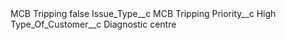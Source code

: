 <?xml version="1.0" encoding="UTF-8"?>
<CustomMetadata xmlns="http://soap.sforce.com/2006/04/metadata" xmlns:xsi="http://www.w3.org/2001/XMLSchema-instance" xmlns:xsd="http://www.w3.org/2001/XMLSchema">
    <label>MCB Tripping</label>
    <protected>false</protected>
    <values>
        <field>Issue_Type__c</field>
        <value xsi:type="xsd:string">MCB Tripping</value>
    </values>
    <values>
        <field>Priority__c</field>
        <value xsi:type="xsd:string">High</value>
    </values>
    <values>
        <field>Type_Of_Customer__c</field>
        <value xsi:type="xsd:string">Diagnostic centre</value>
    </values>
</CustomMetadata>
